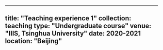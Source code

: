 
---
title: "Teaching experience 1"
collection: teaching
type: "Undergraduate course"
venue: "IIIS, Tsinghua University"
date: 2020-2021
location: "Beijing"
---





